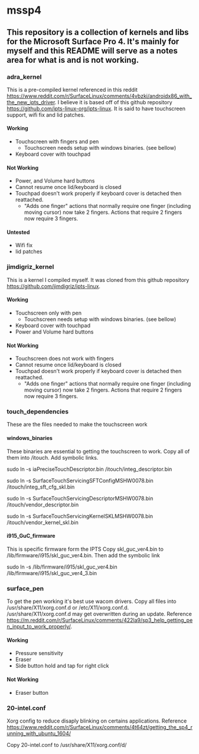 # mssp4

## This repository is a collection of kernels and libs for the Microsoft Surface Pro 4. It's mainly for myself and this README will serve as a notes area for what is and is not working.

### adra_kernel
This is a pre-compiled kernel referenced in this reddit https://www.reddit.com/r/SurfaceLinux/comments/4vbzki/androidx86_with_the_new_ipts_driver. I believe it is based off of this github repository https://github.com/ipts-linux-org/ipts-linux. It is said to have touchscreen support, wifi fix and lid patches.

#### Working
* Touchscreen with fingers and pen
   * Touchscreen needs setup with windows binaries. (see bellow)
* Keyboard cover with touchpad

#### Not Working
* Power, and Volume hard buttons
* Cannot resume once lid/keyboard is closed
* Touchpad doesn't work properly if keyboard cover is detached then reattached.
  * "Adds one finger" actions that normally require one finger (including moving cursor) now take 2 fingers. Actions that require 2 fingers now require 3 fingers.

#### Untested
* Wifi fix
* lid patches

### jimdigriz_kernel
This is a kernel I compiled myself. It was cloned from this github repository https://github.com/jimdigriz/ipts-linux.

#### Working
* Touchscreen only with pen
  * Touchscreen needs setup with windows binaries. (see bellow)
* Keyboard cover with touchpad
* Power and Volume hard buttons

#### Not Working
* Touchscreen does not work with fingers
* Cannot resume once lid/keyboard is closed
* Touchpad doesn't work properly if keyboard cover is detached then reattached.
  * "Adds one finger" actions that normally require one finger (including moving cursor) now take 2 fingers. Actions that require 2 fingers now require 3 fingers.

### touch_dependencies
These are the files needed to make the touchscreen work

#### windows_binaries
These binaries are essential to getting the touchscreen to work.
Copy all of them into /itouch.
Add symbolic links.

sudo ln -s iaPreciseTouchDescriptor.bin /itouch/integ_descriptor.bin

sudo ln -s SurfaceTouchServicingSFTConfigMSHW0078.bin /itouch/integ_sft_cfg_skl.bin

sudo ln -s SurfaceTouchServicingDescriptorMSHW0078.bin /itouch/vendor_descriptor.bin

sudo ln -s SurfaceTouchServicingKernelSKLMSHW0078.bin /itouch/vendor_kernel_skl.bin

####  i915_GuC_firmware
This is specific firmware form the IPTS
Copy skl_guc_ver4.bin to /lib/firmware/i915/skl_guc_ver4.bin.
Then add the symbolic link

sudo ln -s /lib/firmware/i915/skl_guc_ver4.bin /lib/firmware/i915/skl_guc_ver4_3.bin

### surface_pen
To get the pen working it's best use wacom drivers. Copy all files into /usr/share/X11/xorg.conf.d or /etc/X11/xorg.conf.d. /usr/share/X11/xorg.conf.d may get overwritten during an update. Reference https://m.reddit.com/r/SurfaceLinux/comments/422la9/sp3_help_getting_pen_input_to_work_properly/.

#### Working
* Pressure sensitivity
* Eraser
* Side button hold and tap for right click

#### Not Working
* Eraser button

### 20-intel.conf
Xorg config to reduce disaply blinking on certains applications. Reference https://www.reddit.com/r/SurfaceLinux/comments/4t64zt/getting_the_sp4_running_with_ubuntu_1604/

Copy 20-intel.conf to /usr/share/X11/xorg.conf/d/
